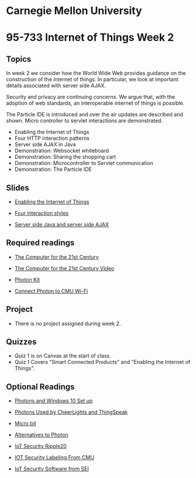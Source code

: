 # Carnegie Mellon University

# 95-733 Internet of Things Week 2

## Topics

In week 2 we consider how the World Wide Web provides guidance on the construction of the internet of things. In particular, we look at important details associated with server side AJAX.

Security and privacy are continuing concerns. We argue that, with the adoption of web standards, an interoperable internet of things is possible.

The Particle IDE is introduced and over the air updates are described and shown. Micro controller to servlet interactions are demonstrated.  

+ Enabling the Internet of Things
+ Four HTTP interaction patterns
+ Server side AJAX in Java
+ Demonstration: Websocket whiteboard
+ Demonstration: Sharing the shopping cart
+ Demonstration: Microcontroller to Servlet communication  
+ Demonstration: The Particle IDE

## Slides
+ [Enabling the Internet of Things](https://www.andrew.cmu.edu/user/mm6/95-733/PowerPoint/02_EnablingTheInternetOfThings.pdf)

+ [Four interaction styles](https://www.andrew.cmu.edu/user/mm6/95-733/PowerPoint/02_Four_Styles.pdf)

+ [Server side Java and server side AJAX](https://www.andrew.cmu.edu/user/mm6/95-733/PowerPoint/02_ServerSideJavaAndAJAX.pdf)

## Required readings

+ [The Computer for the 21st Century](https://www.andrew.cmu.edu/user/mm6/95-733/iot/The_Computer_For_The_21st_Century.pdf)

+ [The Computer for the 21st Century Video ](https://www.youtube.com/watch?v=CkHALBOqn7s)

+ [Photon Kit ](https://store.particle.io/products/photon-kit)

+ [Connect Photon to CMU Wi-Fi ](https://www.andrew.cmu.edu/user/mm6/95-733/Photon_Connect_CMU_Wi-Fi.txt)

## Project

+ There is no project assigned during week 2.

## Quizzes

+ Quiz 1 is on Canvas at the start of class.
+ Quiz 1 Covers "Smart Connected Products" and "Enabling the Internet of Things".

## Optional Readings

+ [Photons and Windows 10 Set up](https://www.andrew.cmu.edu/user/mm6/95-733/Photon/SetupParticlePhotoninWindows10.pdf)

+ [Photons Used by CheerLights and ThingSpeak](https://cheerlights.com)

+ [Micro bit ](http://microbit.org/)

+ [Alternatives to Photon  ](https://thenewstack.io/10-diy-development-boards-iot-prototyping/)

+ [IoT Security Ripple20](https://www.zdnet.com/google-amp/article/ripple20-vulnerabilities-will-haunt-the-iot-landscape-for-years-to-come/)

+ [IOT Security Labeling From CMU](https://cylab.cmu.edu/news/2020/05/27-iot-labels-consumers.html)

+ [IoT Security Software from SEI](https://www.sei.cmu.edu/news-events/news/article.cfm?assetId=644874)
